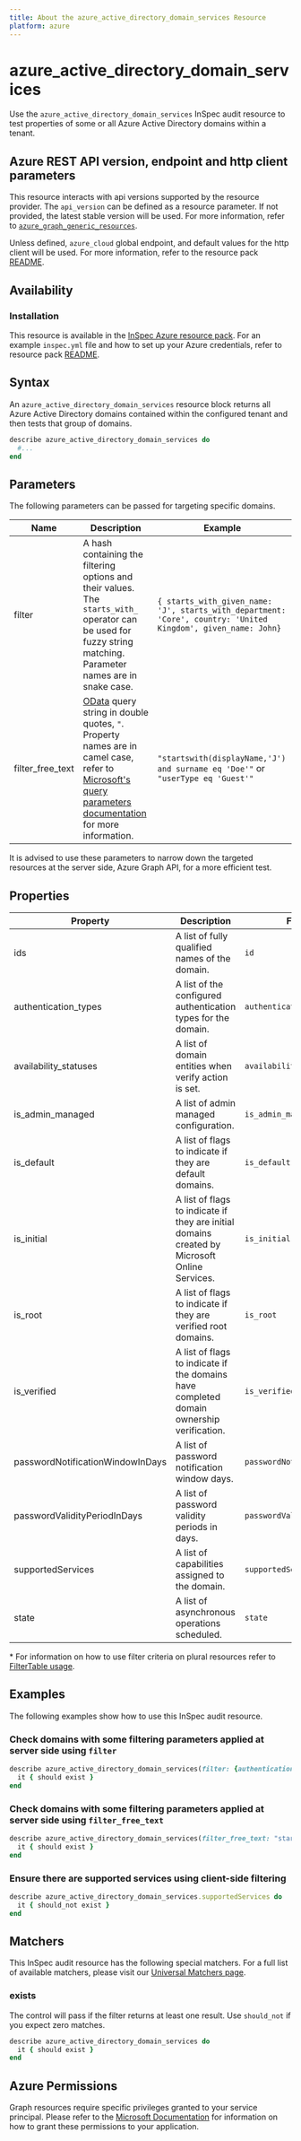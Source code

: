 ```yaml
---
title: About the azure_active_directory_domain_services Resource
platform: azure
---
```


# azure_active_directory_domain_services
Use the `azure_active_directory_domain_services` InSpec audit resource to test properties of some or all Azure Active Directory domains within a tenant.

## Azure REST API version, endpoint and http client parameters

This resource interacts with api versions supported by the resource provider.
The `api_version` can be defined as a resource parameter.
If not provided, the latest stable version will be used.
For more information, refer to [`azure_graph_generic_resources`](azure_graph_generic_resources.md).

Unless defined, `azure_cloud` global endpoint, and default values for the http client will be used.
For more information, refer to the resource pack [README](../../README.md).

## Availability

### Installation

This resource is available in the [InSpec Azure resource pack](https://github.com/inspec/inspec-azure).
For an example `inspec.yml` file and how to set up your Azure credentials, refer to resource pack [README](../../README.md#Service-Principal).

## Syntax

An `azure_active_directory_domain_services` resource block returns all Azure Active Directory domains contained within the configured tenant and then tests that group of domains.

```ruby
describe azure_active_directory_domain_services do
  #...
end
```

## Parameters

The following parameters can be passed for targeting specific domains.

| Name              | Description                                                 | Example                             |
|-------------------|-------------------------------------------------------------|-------------------------------------|
| filter            | A hash containing the filtering options and their values. The `starts_with_` operator can be used for fuzzy string matching. Parameter names are in snake case. | `{ starts_with_given_name: 'J', starts_with_department: 'Core', country: 'United Kingdom', given_name: John}` |
| filter_free_text  | [OData](https://www.odata.org/getting-started/basic-tutorial/) query string in double quotes, `"`. Property names are in camel case, refer to [Microsoft's query parameters documentation](https://docs.microsoft.com/en-us/graph/query-parameters#filter-parameter) for more information. | `"startswith(displayName,'J') and surname eq 'Doe'"` or `"userType eq 'Guest'"` |

It is advised to use these parameters to narrow down the targeted resources at the server side, Azure Graph API, for a more efficient test.

## Properties

| Property              | Description                                           | Filter Criteria<superscript>*</superscript>  |
|-----------------------|-------------------------------------------------------|----------------------------------------------|
| ids                   | A list of fully qualified names of the domain.         | `id`                                         |
| authentication_types  | A list of the configured authentication types for the domain.| `authentication_type`                 |
| availability_statuses | A list of domain entities when verify action is set.  | `availability_status`                        |
| is_admin_managed      | A list of admin managed configuration.                | `is_admin_managed`                           |
| is_default            | A list of flags to indicate if they are default domains. | `is_default`                                 |
| is_initial            | A list of flags to indicate if they are initial domains created by Microsoft Online Services.| `is_initial`   |
| is_root               | A list of flags to indicate if they are verified root domains.  | `is_root`                                    |
| is_verified           | A list of flags to indicate if the domains have completed domain ownership verification.| `is_verified`|
| passwordNotificationWindowInDays | A list of password notification window days.| `passwordNotificationWindowInDays`          |
| passwordValidityPeriodInDays | A list of password validity periods in days.    |  `passwordValidityPeriodInDays`              |
| supportedServices     | A list of capabilities assigned to the domain.        |  `supportedServices`                         |
| state                 | A list of asynchronous operations scheduled.          |  `state`                                     |

<superscript>*</superscript> For information on how to use filter criteria on plural resources refer to [FilterTable usage](https://github.com/inspec/inspec/blob/master/dev-docs/filtertable-usage.md).

## Examples

The following examples show how to use this InSpec audit resource.

### Check domains with some filtering parameters applied at server side using `filter`

```ruby
describe azure_active_directory_domain_services(filter: {authenticationType: "authenticationType-value"}) do
  it { should exist }
end
```

### Check domains with some filtering parameters applied at server side using `filter_free_text`

```ruby
describe azure_active_directory_domain_services(filter_free_text: "startswith(authenticationType,'authenticationType-value')") do
  it { should exist }
end
```

### Ensure there are supported services using client-side filtering

```ruby
describe azure_active_directory_domain_services.supportedServices do
  it { should_not exist }
end
```

## Matchers

This InSpec audit resource has the following special matchers. For a full list of available matchers, please visit our [Universal Matchers page](https://www.inspec.io/docs/reference/matchers/).

### exists

The control will pass if the filter returns at least one result. Use `should_not` if you expect zero matches.

```ruby
describe azure_active_directory_domain_services do
  it { should exist }
end
```

## Azure Permissions

Graph resources require specific privileges granted to your service principal.
Please refer to the [Microsoft Documentation](https://docs.microsoft.com/en-us/azure/active-directory/develop/active-directory-integrating-applications#updating-an-application) for information on how to grant these permissions to your application.
